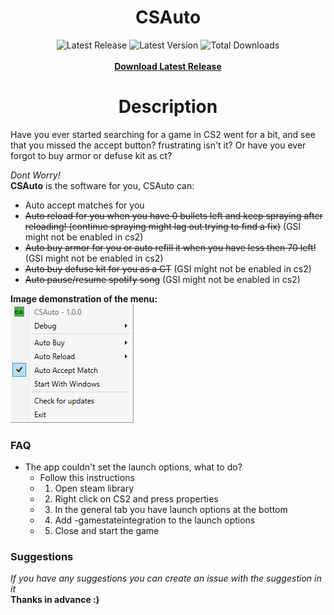 <h1 align="center">CSAuto</h1>
<p align="center">
  <img width="auto" src="https://img.shields.io/github/release-date/murkyyt/csauto?label=Latest%20release" alt="Latest Release">
  <img width="auto" src="https://img.shields.io/github/v/tag/murkyyt/csauto?label=Latest%20version" alt="Latest Version">
  <img width="auto" src="https://img.shields.io/github/downloads/murkyyt/csauto/total?color=brightgreen&label=Total%20downloads" alt="Total Downloads">
  <br>
  <br>
  <a href="https://github.com/MurkyYT/CSAuto/releases/latest/download/CSAuto.exe"><b>Download Latest Release</b></a>
  <br>
</p>

<h1 align="center">Description</h1>
Have you ever started searching for a game in CS2 went for a bit, and see that you missed the accept button?  
frustrating isn't it?  
Or have you ever forgot to buy armor or defuse kit as ct?  
  
*Dont Worry!*  
**CSAuto** is the software for you, CSAuto can:
* Auto accept matches for you
* ~~Auto reload for you when you have 0 bullets left and keep spraying after reloading! (continue spraying might lag out trying to find a fix)~~ (GSI might not be enabled in cs2)
* ~~Auto buy armor for you or auto refill it when you have less then 70 left!~~ (GSI might not be enabled in cs2)
* ~~Auto buy defuse kit for you as a CT~~ (GSI might not be enabled in cs2)
* ~~Auto pause/resume spotify song~~ (GSI might not be enabled in cs2)

**Image demonstration of the menu:**  
![right-click-menu](menuimage.png)
### FAQ
* The app couldn't set the launch options, what to do?
  - Follow this instructions
  - 1. Open steam library
  - 2. Right click on CS2 and press properties
  - 3. In the general tab you have launch options at the bottom
  - 4. Add -gamestateintegration to the launch options
  - 5. Close and start the game
### Suggestions
*If you have any suggestions you can create an issue with the suggestion in it*  
**Thanks in advance :)**
